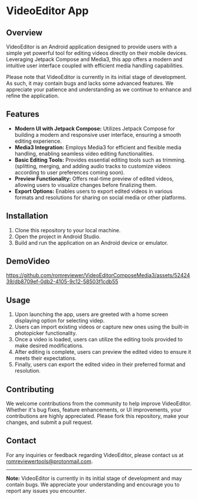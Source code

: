 # VideoEditor App

## Overview
VideoEditor is an Android application designed to provide users with a simple yet powerful tool for editing videos directly on their mobile devices. Leveraging Jetpack Compose and Media3, this app offers a modern and intuitive user interface coupled with efficient media handling capabilities.

Please note that VideoEditor is currently in its initial stage of development. As such, it may contain bugs and lacks some advanced features. We appreciate your patience and understanding as we continue to enhance and refine the application.

## Features
- **Modern UI with Jetpack Compose:** Utilizes Jetpack Compose for building a modern and responsive user interface, ensuring a smooth editing experience.
- **Media3 Integration:** Employs Media3 for efficient and flexible media handling, enabling seamless video editing functionalities.
- **Basic Editing Tools:** Provides essential editing tools such as trimming. (splitting, merging, and adding audio tracks to customize videos according to user preferences coming soon).
- **Preview Functionality:** Offers real-time preview of edited videos, allowing users to visualize changes before finalizing them.
- **Export Options:** Enables users to export edited videos in various formats and resolutions for sharing on social media or other platforms.

## Installation
1. Clone this repository to your local machine.
2. Open the project in Android Studio.
3. Build and run the application on an Android device or emulator.

## DemoVideo
https://github.com/romreviewer/VideoEditorComposeMedia3/assets/5242439/db8709ef-0db2-4105-9c12-58503f1cdb55


## Usage
1. Upon launching the app, users are greeted with a home screen displaying option for selecting videp.
2. Users can import existing videos or capture new ones using the built-in photopicker functionality.
3. Once a video is loaded, users can utilize the editing tools provided to make desired modifications.
4. After editing is complete, users can preview the edited video to ensure it meets their expectations.
5. Finally, users can export the edited video in their preferred format and resolution.

## Contributing
We welcome contributions from the community to help improve VideoEditor. Whether it's bug fixes, feature enhancements, or UI improvements, your contributions are highly appreciated. Please fork this repository, make your changes, and submit a pull request.

## Contact
For any inquiries or feedback regarding VideoEditor, please contact us at romreviewertools@protonmail.com.

---
**Note:** VideoEditor is currently in its initial stage of development and may contain bugs. We appreciate your understanding and encourage you to report any issues you encounter.
